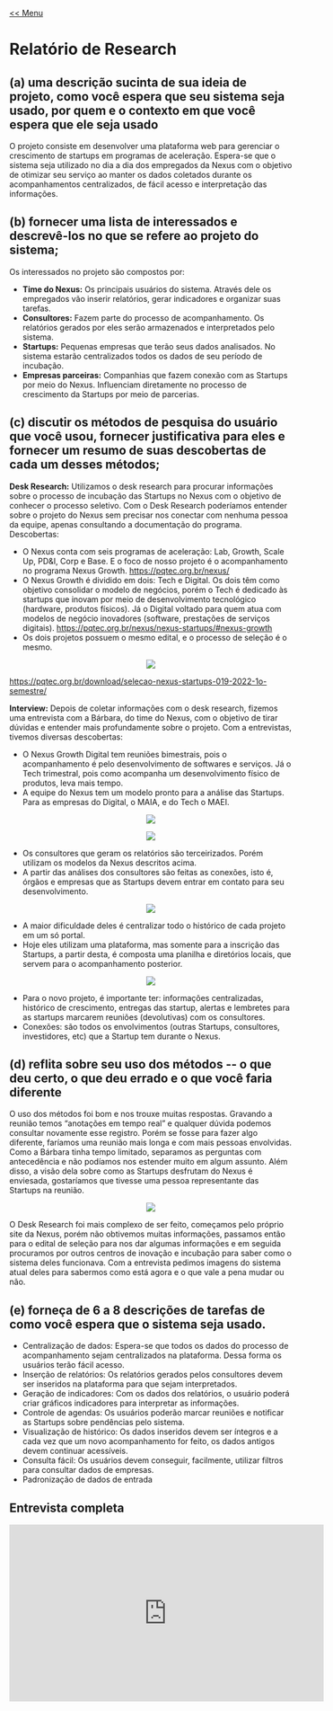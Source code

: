 ﻿[<< Menu](../README.md)

# **Relatório de Research**

## **(a) uma descrição sucinta de sua ideia de projeto, como você espera que seu sistema seja usado, por quem e o contexto em que você espera que ele seja usado**

O projeto consiste em desenvolver uma plataforma web para gerenciar o crescimento de startups em programas de aceleração. Espera-se que o sistema seja utilizado no dia a dia dos empregados da Nexus com o objetivo de otimizar seu serviço ao manter os dados coletados durante os acompanhamentos centralizados, de fácil acesso e interpretação das informações.

## **(b) fornecer uma lista de interessados ​​e descrevê-los no que se refere ao projeto do sistema;**

Os interessados no projeto são compostos por:

* **Time do Nexus:** Os principais usuários do sistema. Através dele os empregados vão inserir relatórios, gerar indicadores e organizar suas tarefas.
* **Consultores:** Fazem parte do processo de acompanhamento. Os relatórios gerados por eles serão armazenados e interpretados pelo sistema.
* **Startups:** Pequenas empresas que terão seus dados analisados. No sistema estarão centralizados todos os dados de seu período de incubação. 
* **Empresas parceiras:** Companhias que fazem conexão com as Startups por meio do Nexus. Influenciam diretamente no processo de crescimento da Startups por meio de parcerias.

## **(c) discutir os métodos de pesquisa do usuário que você usou, fornecer justificativa para eles e fornecer um resumo de suas descobertas de cada um desses métodos;**

**Desk Research:** Utilizamos o desk research para procurar informações sobre o processo de incubação das Startups no Nexus com o objetivo de conhecer o processo seletivo. Com o Desk Research poderíamos entender sobre o projeto do Nexus sem precisar nos conectar com nenhuma pessoa da equipe, apenas consultando a documentação do programa. Descobertas:

* O Nexus conta com seis programas de aceleração: Lab, Growth, Scale Up, PD&I, Corp e Base. E o foco de nosso projeto é o acompanhamento no programa Nexus Growth. https://pqtec.org.br/nexus/
* O Nexus Growth é dividido em dois: Tech e Digital. Os dois têm como objetivo consolidar o modelo de negócios, porém o Tech é dedicado às startups que inovam por meio de desenvolvimento tecnológico (hardware, produtos físicos). Já o Digital voltado para quem atua com modelos de negócio inovadores (software, prestações de serviços digitais). <https://pqtec.org.br/nexus/nexus-startups/#nexus-growth>
* Os dois projetos possuem o mesmo edital, e o processo de seleção é o mesmo. 

<p align="center">
  <img src="./img/research/etapas-processo.png"/>
</p>

<https://pqtec.org.br/download/selecao-nexus-startups-019-2022-1o-semestre/>

**Interview:** Depois de coletar informações com o desk research, fizemos uma entrevista com a Bárbara, do time do Nexus, com o objetivo de tirar dúvidas e entender mais profundamente sobre o projeto. Com a entrevistas, tivemos diversas descobertas:

* O Nexus Growth Digital tem reuniões bimestrais, pois o acompanhamento é pelo desenvolvimento de softwares e serviços. Já o Tech trimestral, pois como acompanha um desenvolvimento físico de produtos, leva mais tempo.
* A equipe do Nexus tem um modelo pronto para a análise das Startups. Para as empresas do Digital, o MAIA, e do Tech o MAEI.

<p align="center">
  <img src="./img/research/maia.png"/>
</p>

<p align="center">
  <img src="./img/research/maei.png"/>
</p>

* Os consultores que geram os relatórios são terceirizados. Porém utilizam os modelos da Nexus descritos acima.
* A partir das análises dos consultores são feitas as conexões, isto é, órgãos e empresas que as Startups devem entrar em contato para seu desenvolvimento.

<p align="center">
  <img src="./img/research/conexoes.png"/>
</p>

* A maior dificuldade deles é centralizar todo o histórico de cada projeto em um só portal.
* Hoje eles utilizam uma plataforma, mas somente para a inscrição das Startups, a partir desta, é composta uma planilha e diretórios locais, que servem para o acompanhamento posterior.

<p align="center">
  <img src="./img/research/sistema-atual.png"/>
</p>

* Para o novo projeto, é importante ter: informações centralizadas, histórico de crescimento, entregas das startup, alertas e lembretes para as startups marcarem reuniões (devolutivas) com os consultores.
* Conexões: são todos os envolvimentos (outras Startups, consultores, investidores, etc) que a Startup tem durante o Nexus.

## **(d) reflita sobre seu uso dos métodos -- o que deu certo, o que deu errado e o que você faria diferente**

O uso dos métodos foi bom e nos trouxe muitas respostas. Gravando a reunião temos “anotações em tempo real” e qualquer dúvida podemos consultar novamente esse registro. Porém se fosse para fazer algo diferente, faríamos uma reunião mais longa e com mais pessoas envolvidas. Como a Bárbara tinha tempo limitado, separamos as perguntas com antecedência e não podíamos nos estender muito em algum assunto. Além disso, a visão dela sobre como as Startups desfrutam do Nexus é enviesada, gostaríamos que tivesse uma pessoa representante das Startups na reunião. 

<p align="center">
  <img src="./img/research/perguntas.png"/>
</p>

O Desk Research foi mais complexo de ser feito, começamos pelo próprio site da Nexus, porém não obtivemos muitas informações, passamos então para o edital de seleção para nos dar algumas informações e em seguida procuramos por outros centros de inovação e incubação para saber como o sistema deles funcionava. Com a entrevista pedimos imagens do sistema atual deles para sabermos como está agora e o que vale a pena mudar ou não.

## **(e) forneça de 6 a 8 descrições de tarefas de como você espera que o sistema seja usado.**

* Centralização de dados: Espera-se que todos os dados do processo de acompanhamento sejam centralizados na plataforma. Dessa forma os usuários terão fácil acesso.
* Inserção de relatórios: Os relatórios gerados pelos consultores devem ser inseridos na plataforma para que sejam interpretados.
* Geração de indicadores: Com os dados dos relatórios, o usuário poderá criar gráficos indicadores para interpretar as informações.
* Controle de agendas: Os usuários poderão marcar reuniões e notificar as Startups sobre pendências pelo sistema.
* Visualização de histórico: Os dados inseridos devem ser íntegros e a cada vez que um novo acompanhamento for feito, os dados antigos devem continuar acessíveis.
* Consulta fácil: Os usuários devem conseguir, facilmente, utilizar filtros para consultar dados de empresas.
* Padronização de dados de entrada

## **Entrevista completa**
<p align="center">  
  <iframe width="560" height="315" src="https://www.youtube.com/embed/DFc-A5jR-qo" title="YouTube video player" frameborder="0" allow="accelerometer; autoplay; clipboard-write; encrypted-media; gyroscope; picture-in-picture" allowfullscreen></iframe>
</p>